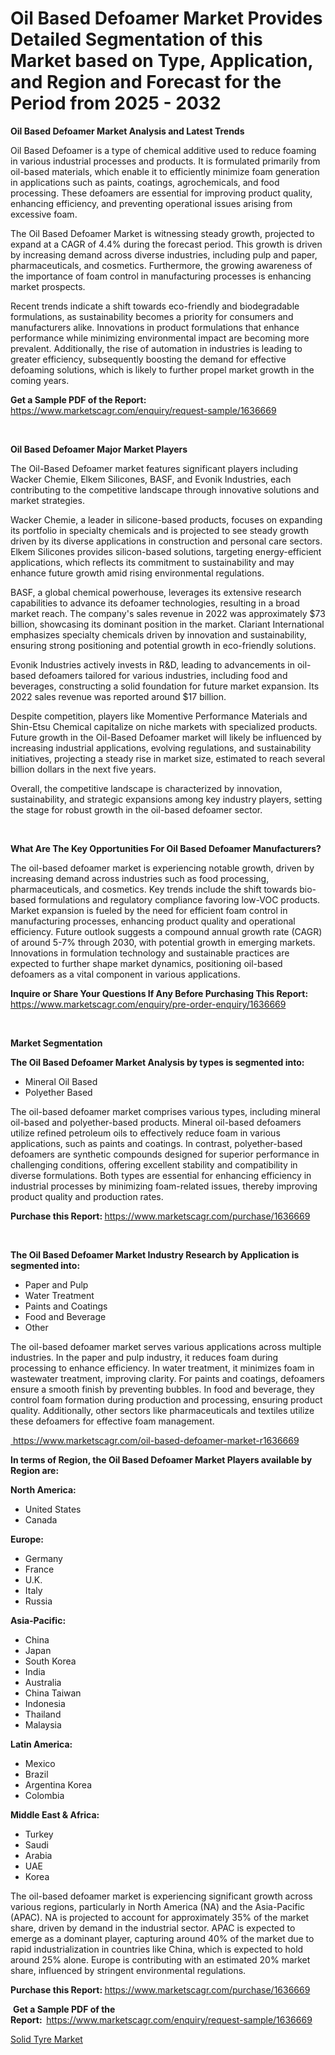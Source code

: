 <p><h1>Oil Based Defoamer Market Provides Detailed Segmentation of this Market based on Type, Application, and Region and Forecast for the Period from 2025 - 2032</h1></p><p><strong>Oil Based Defoamer Market Analysis and Latest Trends</strong></p>
<p><p>Oil Based Defoamer is a type of chemical additive used to reduce foaming in various industrial processes and products. It is formulated primarily from oil-based materials, which enable it to efficiently minimize foam generation in applications such as paints, coatings, agrochemicals, and food processing. These defoamers are essential for improving product quality, enhancing efficiency, and preventing operational issues arising from excessive foam.</p><p>The Oil Based Defoamer Market is witnessing steady growth, projected to expand at a CAGR of 4.4% during the forecast period. This growth is driven by increasing demand across diverse industries, including pulp and paper, pharmaceuticals, and cosmetics. Furthermore, the growing awareness of the importance of foam control in manufacturing processes is enhancing market prospects.</p><p>Recent trends indicate a shift towards eco-friendly and biodegradable formulations, as sustainability becomes a priority for consumers and manufacturers alike. Innovations in product formulations that enhance performance while minimizing environmental impact are becoming more prevalent. Additionally, the rise of automation in industries is leading to greater efficiency, subsequently boosting the demand for effective defoaming solutions, which is likely to further propel market growth in the coming years.</p></p>
<p><strong>Get a Sample PDF of the Report:&nbsp;</strong> <a href="https://www.marketscagr.com/enquiry/request-sample/1636669?utm_campaign=2520&utm_medium=2&utm_source=Github&utm_content=ia&utm_term=31032025&utm_id=oil-based-defoamer">https://www.marketscagr.com/enquiry/request-sample/1636669</a></p>
<p>&nbsp;</p>
<p><strong>Oil Based Defoamer Major Market Players</strong></p>
<p><p>The Oil-Based Defoamer market features significant players including Wacker Chemie, Elkem Silicones, BASF, and Evonik Industries, each contributing to the competitive landscape through innovative solutions and market strategies. </p><p>Wacker Chemie, a leader in silicone-based products, focuses on expanding its portfolio in specialty chemicals and is projected to see steady growth driven by its diverse applications in construction and personal care sectors. Elkem Silicones provides silicon-based solutions, targeting energy-efficient applications, which reflects its commitment to sustainability and may enhance future growth amid rising environmental regulations.</p><p>BASF, a global chemical powerhouse, leverages its extensive research capabilities to advance its defoamer technologies, resulting in a broad market reach. The company's sales revenue in 2022 was approximately $73 billion, showcasing its dominant position in the market. Clariant International emphasizes specialty chemicals driven by innovation and sustainability, ensuring strong positioning and potential growth in eco-friendly solutions.</p><p>Evonik Industries actively invests in R&D, leading to advancements in oil-based defoamers tailored for various industries, including food and beverages, constructing a solid foundation for future market expansion. Its 2022 sales revenue was reported around $17 billion.</p><p>Despite competition, players like Momentive Performance Materials and Shin-Etsu Chemical capitalize on niche markets with specialized products. Future growth in the Oil-Based Defoamer market will likely be influenced by increasing industrial applications, evolving regulations, and sustainability initiatives, projecting a steady rise in market size, estimated to reach several billion dollars in the next five years.</p><p>Overall, the competitive landscape is characterized by innovation, sustainability, and strategic expansions among key industry players, setting the stage for robust growth in the oil-based defoamer sector.</p></p>
<p>&nbsp;</p>
<p><strong>What Are The Key Opportunities For Oil Based Defoamer Manufacturers?</strong></p>
<p><p>The oil-based defoamer market is experiencing notable growth, driven by increasing demand across industries such as food processing, pharmaceuticals, and cosmetics. Key trends include the shift towards bio-based formulations and regulatory compliance favoring low-VOC products. Market expansion is fueled by the need for efficient foam control in manufacturing processes, enhancing product quality and operational efficiency. Future outlook suggests a compound annual growth rate (CAGR) of around 5-7% through 2030, with potential growth in emerging markets. Innovations in formulation technology and sustainable practices are expected to further shape market dynamics, positioning oil-based defoamers as a vital component in various applications.</p></p>
<p><strong>Inquire or Share Your Questions If Any Before Purchasing This Report:</strong> <a href="https://www.marketscagr.com/enquiry/pre-order-enquiry/1636669?utm_campaign=2520&utm_medium=2&utm_source=Github&utm_content=ia&utm_term=31032025&utm_id=oil-based-defoamer">https://www.marketscagr.com/enquiry/pre-order-enquiry/1636669</a></p>
<p>&nbsp;</p>
<p><strong>Market Segmentation</strong></p>
<p><strong>The Oil Based Defoamer Market Analysis by types is segmented into:</strong></p>
<p><ul><li>Mineral Oil Based</li><li>Polyether Based</li></ul></p>
<p><p>The oil-based defoamer market comprises various types, including mineral oil-based and polyether-based products. Mineral oil-based defoamers utilize refined petroleum oils to effectively reduce foam in various applications, such as paints and coatings. In contrast, polyether-based defoamers are synthetic compounds designed for superior performance in challenging conditions, offering excellent stability and compatibility in diverse formulations. Both types are essential for enhancing efficiency in industrial processes by minimizing foam-related issues, thereby improving product quality and production rates.</p></p>
<p><strong>Purchase this Report:&nbsp;</strong><a href="https://www.marketscagr.com/purchase/1636669?utm_campaign=2520&utm_medium=2&utm_source=Github&utm_content=ia&utm_term=31032025&utm_id=oil-based-defoamer">https://www.marketscagr.com/purchase/1636669</a></p>
<p>&nbsp;</p>
<p><strong>The Oil Based Defoamer Market Industry Research by Application is segmented into:</strong></p>
<p><ul><li>Paper and Pulp</li><li>Water Treatment</li><li>Paints and Coatings</li><li>Food and Beverage</li><li>Other</li></ul></p>
<p><p>The oil-based defoamer market serves various applications across multiple industries. In the paper and pulp industry, it reduces foam during processing to enhance efficiency. In water treatment, it minimizes foam in wastewater treatment, improving clarity. For paints and coatings, defoamers ensure a smooth finish by preventing bubbles. In food and beverage, they control foam formation during production and processing, ensuring product quality. Additionally, other sectors like pharmaceuticals and textiles utilize these defoamers for effective foam management.</p></p>
<p><a href="https://www.marketscagr.com/oil-based-defoamer-market-r1636669?utm_campaign=2520&utm_medium=2&utm_source=Github&utm_content=ia&utm_term=31032025&utm_id=oil-based-defoamer">&nbsp;https://www.marketscagr.com/oil-based-defoamer-market-r1636669</a></p>
<p><strong>In terms of Region, the Oil Based Defoamer Market Players available by Region are:</strong></p>
<p>
    <p> <strong> North America: </strong>
        <ul>
            <li>United States</li>
            <li>Canada</li>
        </ul>
        </p> 
    <p> <strong> Europe: </strong>
        <ul>
            <li>Germany</li>
            <li>France</li>
            <li>U.K.</li>
            <li>Italy</li>
            <li>Russia</li>
        </ul>
        </p> 
    <p> <strong> Asia-Pacific: </strong>
        <ul>
            <li>China</li>
            <li>Japan</li>
            <li>South Korea</li>
            <li>India</li>
            <li>Australia</li>
            <li>China Taiwan</li>
            <li>Indonesia</li>
            <li>Thailand</li>
            <li>Malaysia</li>
        </ul>
        </p> 
    <p> <strong> Latin America: </strong>
        <ul>
            <li>Mexico</li>
            <li>Brazil</li>
            <li>Argentina Korea</li>
            <li>Colombia</li>
        </ul>
        </p> 
    <p> <strong> Middle East & Africa: </strong>
        <ul>
            <li>Turkey</li>
            <li>Saudi</li>
            <li>Arabia</li>
            <li>UAE</li>
            <li>Korea</li>
        </ul>
    </p>
    </p>
<p><p>The oil-based defoamer market is experiencing significant growth across various regions, particularly in North America (NA) and the Asia-Pacific (APAC). NA is projected to account for approximately 35% of the market share, driven by demand in the industrial sector. APAC is expected to emerge as a dominant player, capturing around 40% of the market due to rapid industrialization in countries like China, which is expected to hold around 25% alone. Europe is contributing with an estimated 20% market share, influenced by stringent environmental regulations.</p></p>
<p><strong>Purchase this Report: </strong><a href="https://www.marketscagr.com/purchase/1636669?utm_campaign=2520&utm_medium=2&utm_source=Github&utm_content=ia&utm_term=31032025&utm_id=oil-based-defoamer">https://www.marketscagr.com/purchase/1636669</a></p>
<p>&nbsp;<strong>Get a Sample PDF of the Report:&nbsp;&nbsp;</strong><a href="https://www.marketscagr.com/enquiry/request-sample/1636669?utm_campaign=2520&utm_medium=2&utm_source=Github&utm_content=ia&utm_term=31032025&utm_id=oil-based-defoamer">https://www.marketscagr.com/enquiry/request-sample/1636669</a></p>
<p><strong></strong></p>
<p><p><a href="https://github.com/boitafbg/Market-Research-Report-List-1/blob/main/solid-tyre-market.md?utm_campaign=2520&utm_medium=2&utm_source=Github&utm_content=ia&utm_term=31032025&utm_id=oil-based-defoamer">Solid Tyre Market</a></p></p>